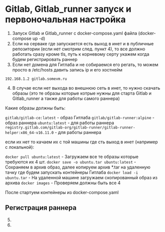 # Gitlab, Gitlab_runner запуск и первоночальная настройка

1. Запуск Gitlab и Gitlab_runner c docker-compose.yaml файла (docker-compose up -d)
2. Если на серваке где запускается есть выход в инет и в публичные репозитории (если нет смотрим след. пункт 4), то все должно работать сразу кроме tls, путь к корневому серту укажем когда будем регистрировать раннер
3. Если нет домена для Гитлаба и не собираемся его регать, то можем просто в /etc/hosts давить запись ip и его хостнейм
```
192.168.1.2 gitlab.somevm.ru
```
4. В случае если нет выхода во внешнюю сеть в инет, то нужно скачать образы (это те образы которые котрые нужны для старта Gitlab и Gitlab_runner а также для работы самого раннера)

Какие образы должны быть:


```gitlab/gitlab-ce:latest```     - образ Гитлаба
```gitlab/gitlab-runner:alpine``` - образ раннера
```ubuntu:latest```               - для работы раннера
```registry.gitlab.com/gitlab-org/gitlab-runner/gitlab-runner-helper:x86_64-v16.11.0``` - для работы раннера


если их нет то качаем их с той машины где сть выход в инет (например с локальной):

```docker pull ubuntu:latest```               - Загружаем все те образы которые требуются их 4 шт.
```docker save -o ubuntu.tar ubuntu:latest``` - Сохраняем в архив образ, далее копируем архив *.tar на удаленную тачку где будем запускать контейнеры Гитлаба
```docker load -i ubuntu.tar```               - На удаленной машине загружаем скопированный образ из архива
```docker images```                           - Проверяем должны быть все 4

После стартуем контейнеры из docker-compose.yaml 

## Регистрация раннера
5. 
6. 
